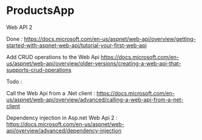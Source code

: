 # ProductsApp
Web API 2 

Done :
https://docs.microsoft.com/en-us/aspnet/web-api/overview/getting-started-with-aspnet-web-api/tutorial-your-first-web-api

Add CRUD operations to the Web Api
https://docs.microsoft.com/en-us/aspnet/web-api/overview/older-versions/creating-a-web-api-that-supports-crud-operations

Todo :

Call the Web Api from a .Net client :
https://docs.microsoft.com/en-us/aspnet/web-api/overview/advanced/calling-a-web-api-from-a-net-client

Dependency injection in Asp.net Web Api 2 :
https://docs.microsoft.com/en-us/aspnet/web-api/overview/advanced/dependency-injection


